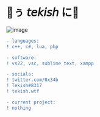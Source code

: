 # 🖤ぅ 𝘵𝘦𝘬𝘪𝘴𝘩 に🥀
![image](https://media.discordapp.net/attachments/905840816013066260/926301342316777493/FTS.gif)
```diff
- languages:
! c++, c#, lua, php

- software:
! vs22, vsc, sublime text, xampp

- socials:
! twitter.com/0x34b
! Tekish#8317
! tekish.wtf

- current project:
! nothing
```
